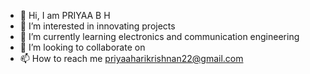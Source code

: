 - 👋 Hi, I am PRIYAA B H
- 👀 I’m interested in innovating projects 
- 🌱 I’m currently learning electronics and communication engineering 
- 💞️ I’m looking to collaborate on 
- 📫 How to reach me priyaaharikrishnan22@gmail.com

<!---
PRIYAABH/PRIYAABH is a ✨ special ✨ repository because its `README.md` (this file) appears on your GitHub profile.
You can click the Preview link to take a look at your changes.
--->
